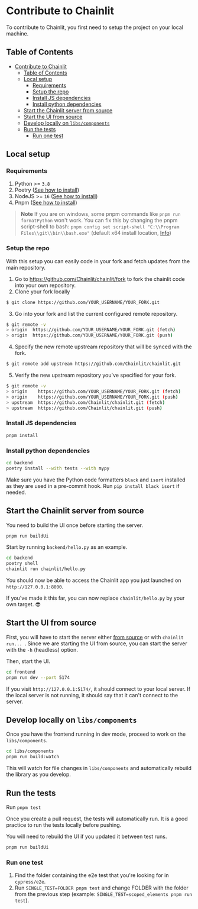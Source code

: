 # Contribute to Chainlit

To contribute to Chainlit, you first need to setup the project on your local machine.

## Table of Contents

<!--
Generated using https://ecotrust-canada.github.io/markdown-toc/.
I've copy/pasted the whole document there, without the previous two headings.
-->

- [Contribute to Chainlit](#contribute-to-chainlit)
  - [Table of Contents](#table-of-contents)
  - [Local setup](#local-setup)
    - [Requirements](#requirements)
    - [Setup the repo](#setup-the-repo)
    - [Install JS dependencies](#install-js-dependencies)
    - [Install python dependencies](#install-python-dependencies)
  - [Start the Chainlit server from source](#start-the-chainlit-server-from-source)
  - [Start the UI from source](#start-the-ui-from-source)
  - [Develop locally on `libs/components`](#develop-locally-on--libs-components-)
  - [Run the tests](#run-the-tests)
    - [Run one test](#run-one-test)

## Local setup

### Requirements

1. Python >= `3.8`
2. Poetry ([See how to install](https://python-poetry.org/docs/#installation))
3. NodeJS >= `16` ([See how to install](https://nodejs.org/en/download))
4. Pnpm ([See how to install](https://pnpm.io/installation))

> **Note**
> If you are on windows, some pnpm commands like `pnpm run formatPython` won't work. You can fix this by changing the pnpm script-shell to bash: `pnpm config set script-shell "C:\\Program Files\\git\\bin\\bash.exe"` (default x64 install location, [Info](https://pnpm.io/cli/run#script-shell))

### Setup the repo

With this setup you can easily code in your fork and fetch updates from the main repository.

1. Go to https://github.com/Chainlit/chainlit/fork to fork the chainlit code into your own repository.
2. Clone your fork locally

```sh
$ git clone https://github.com/YOUR_USERNAME/YOUR_FORK.git
```

3. Go into your fork and list the current configured remote repository.

```sh
$ git remote -v
> origin  https://github.com/YOUR_USERNAME/YOUR_FORK.git (fetch)
> origin  https://github.com/YOUR_USERNAME/YOUR_FORK.git (push)
```

4. Specify the new remote upstream repository that will be synced with the fork.

```sh
$ git remote add upstream https://github.com/Chainlit/chainlit.git
```

5. Verify the new upstream repository you've specified for your fork.

```sh
$ git remote -v
> origin    https://github.com/YOUR_USERNAME/YOUR_FORK.git (fetch)
> origin    https://github.com/YOUR_USERNAME/YOUR_FORK.git (push)
> upstream  https://github.com/Chainlit/chainlit.git (fetch)
> upstream  https://github.com/Chainlit/chainlit.git (push)
```

### Install JS dependencies

```sh
pnpm install
```

### Install python dependencies

```sh
cd backend
poetry install --with tests --with mypy
```

Make sure you have the Python code formatters `black` and `isort` installed as they are used in a pre-commit hook. Run `pip install black isort` if needed.

## Start the Chainlit server from source

You need to build the UI once before starting the server.

```sh
pnpm run buildUi
```

Start by running `backend/hello.py` as an example.

```sh
cd backend
poetry shell
chainlit run chainlit/hello.py
```

You should now be able to access the Chainlit app you just launched on `http://127.0.0.1:8000`.

If you've made it this far, you can now replace `chainlit/hello.py` by your own target. 😎

## Start the UI from source

First, you will have to start the server either [from source](#start-the-chainlit-server-from-source) or with `chainlit run... `. Since we are starting the UI from source, you can start the server with the `-h` (headless) option.

Then, start the UI.

```sh
cd frontend
pnpm run dev --port 5174
```

If you visit `http://127.0.0.1:5174/`, it should connect to your local server. If the local server is not running, it should say that it can't connect to the server.

## Develop locally on `libs/components`

Once you have the frontend running in dev mode, proceed to work on the `libs/components`.

```sh
cd libs/components
pnpm run build:watch
```

This will watch for file changes in `libs/components` and automatically rebuild the library as you develop.

## Run the tests

Run `pnpm test`

Once you create a pull request, the tests will automatically run. It is a good practice to run the tests locally before pushing.

You will need to rebuild the UI if you updated it between test runs.

```sh
pnpm run buildUi
```

### Run one test

1. Find the folder containing the e2e test that you're looking for in `cypress/e2e`.
2. Run `SINGLE_TEST=FOLDER pnpm test` and change FOLDER with the folder from the previous step (example: `SINGLE_TEST=scoped_elements pnpm run test`).

